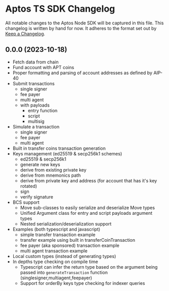 # Aptos TS SDK Changelog

All notable changes to the Aptos Node SDK will be captured in this file. This changelog is written by hand for now. It adheres to the format set out by [Keep a Changelog](https://keepachangelog.com/en/1.0.0/).

## 0.0.0 (2023-10-18)

- Fetch data from chain
- Fund account with APT coins
- Proper formatting and parsing of account addresses as defined by AIP-40
- Submit transactions
  - single signer
  - fee payer
  - multi agent
  - with payloads
    - entry function
    - script
    - multisig
- Simulate a transaction
  - single signer
  - fee payer
  - multi agent
- Built in transfer coins transaction generation
- Keys management (ed25519 & secp256k1 schemes)
  - ed25519 & secp256k1
  - generate new keys
  - derive from existing private key
  - derive from mnemonics path
  - derive from private key and address (for account that has it's key rotated)
  - sign
  - verify signature
- BCS support
  - Move sub-classes to easily serialize and deserialize Move types
  - Unified Argument class for entry and script payloads argument types
  - Nested serialization/deserialization support
- Examples (both typescript and javascript)
  - simple transfer transaction example
  - transfer example using built in transferCoinTransaction
  - fee payer (aka sponsored) transaction example
  - multi agent transaction example
- Local custom types (instead of generating types)
- In depths type checking on compile time
  - Typescript can infer the return type based on the argument being passed into `generateTransaction` function (singlesigner,multiagent,feepayer)
  - Support for orderBy keys type checking for indexer queries
